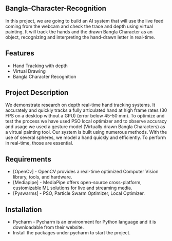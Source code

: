 
## Bangla-Character-Recognition


In this project, we are going to build an AI system that will use the live feed coming from the webcam and check the trace and depth using virtual painting. It will track the hands and the drawn Bangla Character as an object, recognizing and interpreting the hand-drawn letter in real-time.


## Features

- Hand Tracking with depth
- Virtual Drawing
- Bangla Character Recognition


## Project Description

We demonstrate research on depth real-time hand tracking systems. It accurately and quickly tracks a fully articulated hand at high frame rates (30 FPS on a desktop without a GPU) (error below 45-50 mm). To optimize and test the process we have used PSO local optimizer and to observe accuracy and usage we used a gesture model (Virtually drawn Bangla  Characters) as a virtual painting tool. 
Our system is built using numerous methods. With the use of several spheres, we model a hand quickly and efficiently. To perform in real-time, those are essential. 

## Requirements


- [OpenCv] - OpenCV provides a real-time optimized Computer Vision library, tools, and hardware.
- [Mediapipe] - MediaPipe offers open-source cross-platform, customizable ML solutions for live and streaming media.
- [Pyswarms] - PSO, Particle Swarm Optimizer, Local Optimizer.


## Installation

- Pycharm - Pycharm is an environment for Python language and it is downloadable from their website.
- Install the packages under pycharm to start the project.






